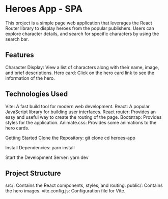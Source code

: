 # Heroes App - SPA
This project is a simple page web application that leverages the React Router library to display heroes from the popular publishers. Users can explore character details, and search for specific characters by using the search bar.

## Features
Character Display: View a list of characters along with their name, image, and brief descriptions.
Hero card:
Click on the hero card link to see the information of the hero.

## Technologies Used
Vite: A fast build tool for modern web development.
React: A popular JavaScript library for building user interfaces.
React router: Provides an easy and useful way to create the routing of the page.
Bootstrap: Provides styles for the application.
Animate.css: Provides some animations to the hero cards.

Getting Started
Clone the Repository:
git clone
cd heroes-app

Install Dependencies:
yarn install

Start the Development Server:
yarn dev

## Project Structure
src/: Contains the React components, styles, and routing.
public/: Contains the hero images.
vite.config.js: Configuration file for Vite.
